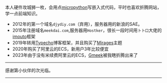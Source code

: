 本人硬件攻城狮一枚，会用点[micropython](https://micropython.org/)写嵌入式代码，平时也喜欢折腾网站，学一点前端知识。

- 2012年的第一个域名`djydiy.com`（弃用），服务器用的新浪的SAE。
- 2015年注册域名`meekdai.com`,服务器用`Hostker`，很长一段时间用`卜卜口`大佬的[imouto](https://github.com/itorr/imouto)框架
- 2019年转用[Typecho](https://typecho.org/)博客框架，并且购买了[Mirages](https://get233.com/archives/mirages-intro.html)主题
- 2020年购买了阿里云的ECS，新用户3年比较便宜
- 2023年由于没有米续费阿里云的ECS，[Gmeek](https://github.com/Meekdai/Gmeek)被我瞎折腾出来了

---  

<span id="busuanzi">
感谢第<span></span>小伙伴的<span></span>次光临。
</span>  

---  

<!-- ##{"script":"<script>document.getElementById('user-content-busuanzi').id='busuanzi_container_site_uv';busuanzi=document.getElementById('busuanzi_container_site_uv');busuanzi.style.display='none';busuanzi.childNodes[1].id='busuanzi_value_site_uv';busuanzi.childNodes[3].id='busuanzi_value_site_pv';</script><script async src='//busuanzi.ibruce.info/busuanzi/2.3/busuanzi.pure.mini.js'></script>","style":"<style>#busuanzi_container_site_uv{font-size:24px}#busuanzi_value_site_uv{color:#ff5000}#busuanzi_value_site_pv{color:#ff5000}</style>"}## -->